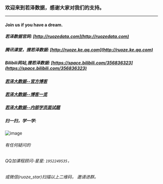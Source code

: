 ### 欢迎来到若泽数据，感谢大家对我们的支持。
--------------------------------------------------------------------

#### Join us if you have a dream.  
##### 若泽数据官网: [http://ruozedata.com](http://ruozedata.com)      
##### 腾讯课堂，搜若泽数据: [http://ruoze.ke.qq.com](http://ruoze.ke.qq.com)
##### Bilibili网站,搜若泽数据: [https://space.bilibili.com/356836323](https://space.bilibili.com/356836323)

##### [若泽大数据--官方博客](https://ruozedata.github.io)
##### [若泽大数据--博客一览](https://github.com/ruozedata/BigData/blob/master/blog/BigDataBlogOverview.md)
##### [若泽大数据--内部学员面试题](https://github.com/ruozedata/BigData/blob/master/interview/%E5%B8%B8%E8%A7%81%E9%9D%A2%E8%AF%95%E9%A2%98.md)  
##### 扫一扫，学一学:
 ![image](https://github.com/Hackeruncle/BigData/blob/master/blog/pic/%E8%8B%A5%E6%B3%BD%E6%95%B0%E6%8D%AE--%E6%89%AB%E6%8F%8F%E5%85%A5%E5%8F%A3.png?raw=true)  

###### 有任何疑问的
###### QQ加课程顾问-星星: `1952249535`，  
###### 或微信(ruoze_star)扫描以上二维码， 邀请进群。
